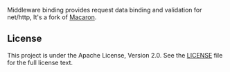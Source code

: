 Middleware binding provides request data binding and validation for net/http, It's a fork of [Macaron](https://github.com/go-macaron/macaron).

## License

This project is under the Apache License, Version 2.0. See the [LICENSE](LICENSE) file for the full license text.